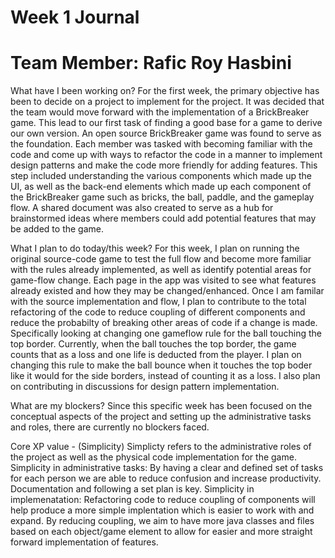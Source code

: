 # Week 1 Journal
# Team Member: Rafic Roy Hasbini

What have I been working on?
For the first week, the primary objective has been to decide on a project to implement for the project. It was decided that the team would move forward with the implementation of a BrickBreaker game. This lead to our first task of finding a good base for a game to derive our own version. An open source BrickBreaker game was found to serve as the foundation. Each member was tasked with becoming familiar with the code and come up with ways to refactor the code in a manner to implement design patterns and make the code more friendly for adding features. This step included understanding the various components which made up the UI, as well as the back-end elements which made up each component of the BrickBreaker game such as bricks, the ball, paddle, and the gameplay flow. A shared document was also created to serve as a hub for brainstormed ideas where members could add potential features that may be added to the game. 

What I plan to do today/this week?
For this week, I plan on running the original source-code game to test the full flow and become more familiar with the rules already implemented, as well as identify potential areas for game-flow change. Each page in the app was visited to see what features already existed and how they may be changed/enhanced. Once I am familar with the source implementation and flow, I plan to contribute to the total refactoring of the code to reduce coupling of different components and reduce the probabilty of breaking other areas of code if a change is made. Specifically looking at changing one gameflow rule for the ball touching the top border. Currently, when the ball touches the top border, the game counts that as a loss and one life is deducted from the player. I plan on changing this rule to make the ball bounce when it touches the top boder like it would for the side borders, instead of counting it as a loss. I also plan on contributing in discussions for design pattern implementation.

What are my blockers?
Since this specific week has been focused on the conceptual aspects of the project and setting up the administrative tasks and roles, there are currently no blockers faced.

Core XP value - (Simplicity)
Simplicty refers to the administrative roles of the project as well as the physical code implementation for the game.
Simplicity in administrative tasks:
  By having a clear and defined set of tasks for each person we are able to reduce confusion and increase productivity. 
  Documentation and following a set plan is key.
Simplicity in implemenatation:
  Refactoring code to reduce coupling of components will help produce a more simple implentation which is easier to work with and expand.
  By reducing coupling, we aim to have more java classes and files based on each object/game element to allow for easier and more straight forward implementation of features.
